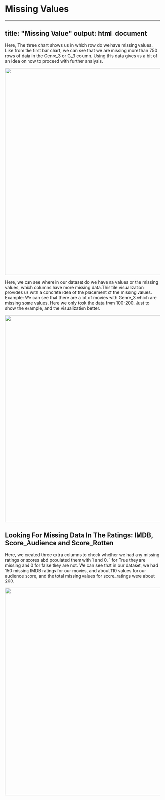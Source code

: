 # Missing Values

---
title: "Missing Value"
output: html_document
---




Here, 
The three chart shows us in which row do we have missing values. Like from the first bar chart, we can see that we are missing more than 750 rows of data in the Genre_3 or G_3 column. Using this data gives us a bit of an idea on how to proceed with further analysis.

<img src="04-missing_files/figure-html/unnamed-chunk-2-1.png" width="672" />

Here, we can see where in our dataset do we have na values or the missing values, which columns have more missing data.This tile visualization provides us with a concrete idea of the placement of the missing values. Example: We can see that there are a lot of movies with Genre_3 which are missing some values. Here we only took the data from 100-200. Just to show the example, and the visualization better.

<img src="04-missing_files/figure-html/unnamed-chunk-3-1.png" width="672" />

## Looking For Missing Data In The Ratings: IMDB, Score_Audience and Score_Rotten
Here, we created three extra columns to check whether we had any missing ratings or scores abd populated them with 1 and 0. 1 for True they are missing and 0 for false they are not. We can see that in our dataset, we had 150 missing IMDB ratings for our movies, and about 110 values for our audience score, and the total missing values for score_ratings were about 260.

<img src="04-missing_files/figure-html/unnamed-chunk-4-1.png" width="672" />

